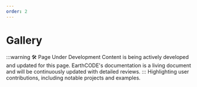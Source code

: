 ```yaml
---
order: 2
---
```

# Gallery
:::warning 🛠️ Page Under Development
Content is being actively developed and updated for this page. EarthCODE's documentation is a living document and will be continuously updated with detailed reviews.
:::
Highlighting user contributions, including notable projects and examples.
